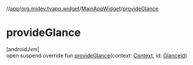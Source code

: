 //[app](../../../index.md)/[org.mjdev.tvapp.widget](../index.md)/[MainAppWidget](index.md)/[provideGlance](provide-glance.md)

# provideGlance

[androidJvm]\
open suspend override fun [provideGlance](provide-glance.md)(context: [Context](https://developer.android.com/reference/kotlin/android/content/Context.html), id: [GlanceId](https://developer.android.com/reference/kotlin/androidx/glance/GlanceId.html))
